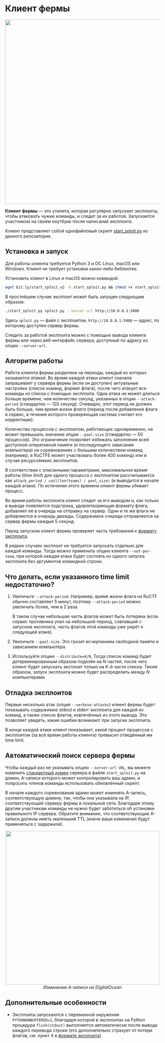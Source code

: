 Клиент фермы
============

<p align="center">
    <img src="https://github.com/borzunov/DestructiveFarm/blob/master/docs/images/farm_client_screenshot.png" width="600">
</p>

**Клиент фермы** &mdash; это утилита, которая регулярно запускает эксплоиты, чтобы атаковать чужие команды, и следит за их работой. Запускается участником на своём ноутбуке после написания эксплоита.

Клиент представляет собой однофайловый скрипт [start_sploit.py](../../client/start_sploit.py) из данного репозитория.

## Установка и запуск

Для работы клиента требуется Python 3 и ОС Linux, macOS или Windows. Клиент не требует установки каких-либо библиотек.

Установить клиент в Linux и macOS можно командой:

```bash
wget bit.ly/start_sploit_v2 -O start_sploit.py && chmod +x start_sploit.py
```

В простейшем случае эксплоит может быть запущен следующим образом:

```bash
./start_sploit.py sploit.py --server-url http://10.0.0.1:5000
```

Здесь `sploit.py` &mdash; файл с эксплоитом, `http://10.0.0.1:5000` &mdash; адрес, по которому доступен сервер фермы.

Следить за работой эксплоита можно с помощью вывода клиента фермы или через веб-интерфейс сервера, доступный по адресу из опции `--server-url`.

## Алгоритм работы

Работа клиента фермы разделена на периоды, каждый из которых называется *атакой*. Во время каждой атаки клиент сначала запрашивает у сервера фермы (если он доступен) актуальные настройки (список команд, формат флага), после чего атакует все команды из списка с помощью эксплоита. Одна атака не может длиться больше времени, чем количество секунд, указанных в опции `--attack-period` (стандартно &mdash; 120 секунд). Очевидно, этот период не должен быть больше, чем *время жизни флага* (период после добавления флага в сервис, в течение которого проверяющая система считает его корректным).

Количество процессов с эксплоитом, работающих одновременно, не может превышать значение опции `--pool-size` (стандартно &mdash; 50 процессов). Это ограничение позволяет избежать заполнения всей доступной оперативной памяти (и последующего зависания компьютера) на соревнованиях с большим количеством команд (например, в RuCTFE может участвовать более 400 команд) или в случае ресурсоёмких эксплоитов.

В соответствии с описанными параметрами, максимальное время работы (*time limit*) для одного процесса с эксплоитом рассчитывается как `attack_period / ceil(len(teams) / pool_size)` (и выводится в начале каждой атаки). По истечении этого времени клиент фермы убивает процесс.

Во время работы эксплоита клиент следит за его выводом и, как только в выводе появляется подстрока, удовлетворяющая формату флага, добавляет её в очередь на отправку на сервер. Одни и те же флаги не добавляются в очередь дважды. Содержимое очереди отправляется на сервер фермы каждые 5 секунд.

Перед запуском клиент фермы проверяет часть требований к [формату эксплоита](exploit_format.md).

В редких случаях эксплоит не требуется запускать отдельно для каждой команды. Тогда можно применить опцию клиента `--not-per-team`, при которой каждая атака будет состоять из одного запуска эксплоита без аргументов командной строки.

## Что делать, если указанного time limit недостаточно?

1. Увеличьте `--attack-period`. Например, время жизни флага на RuCTF обычно составляет 5 минут, поэтому `--attack-period` можно увеличить более, чем в 2 раза.

    В таком случае небольшая часть флагов может быть потеряна (если сервис противника упал на небольшой период, совпавший с запуском эксплоита, часть флагов этой команды уже умрёт к следующей атаке).

2. Увеличьте `--pool-size`. Это грозит исчерпанием свободной памяти и зависанием компьютера.

3. Используйте опцию `--distribute=K/N`. Тогда список команд будет детерминированным образом поделён на *N* частей, после чего клиент будет запускать эксплоит только на *K*-й части списка. Таким образом, запуск эксплоита можно будет распределить между *N* компьютерами.

## Отладка эксплоитов

Первые несколько атак (опция `--verbose-attacks`) клиент фермы будет показывать содержимое stdout и stderr эксплоита для каждой из команд, а также список флагов, извлечённых из этого вывода. Это позволяет увидеть, какие ошибки возникают при запуске эксплоита.

В конце каждой атаки клиент показывает, какой процент процессов с эксплоитом (за всё время работы клиента) превысил отведённый им time limit.

## Автоматический поиск сервера фермы

Чтобы каждый раз не указывать опцию `--server-url URL`, вы можете изменить [стандартный домен](../../client/start_sploit.py#L82) сервера в файле `start_sploit.py` на домен, A-записи которого может контролировать ваш админ, и попросить членов команды использовать обновлённый скрипт.

В начале каждого соревнования админ может изменять A-запись, соответствующую домену, так, чтобы она указывала на IP, соответствующий серверу фермы в локальной сети. Благодаря этому другим участникам команды не нужно будет заботиться об установке правильного IP сервера. Обратите внимание, что соответствующие A-записи должны иметь маленький TTL (иначе ваши изменения будут применяться с задержкой).

<p align="center">
    <img src="https://github.com/borzunov/DestructiveFarm/blob/master/docs/images/changing_dns_record.png" width="500"><br>
    <i>Изменение A-записи на DigitalOcean</i>
</p>

## Дополнительные особенности

- Эксплоиты запускаются с переменной окружения `PYTHONUNBUFFERED=1`, благодаря которой в эксплоитах на Python процедура `flush(stdout)` выполняется автоматически после вывода каждого перевода строки (это дополнительно страхует от потери флагов, см. пункт 4 в [формате эксплоита](exploit_format.md)).
